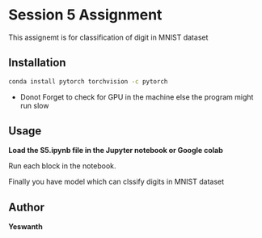 # Session 5 Assignment

This assignemt is for classification of digit in MNIST dataset

##  Installation

```bash
conda install pytorch torchvision -c pytorch
```
* Donot Forget to check for GPU in the machine else the program might run slow

## Usage

**Load the S5.ipynb file in the Jupyter notebook or Google colab**

Run each block in the notebook.

Finally you have model which can clssify digits in MNIST dataset

## Author

**Yeswanth**
